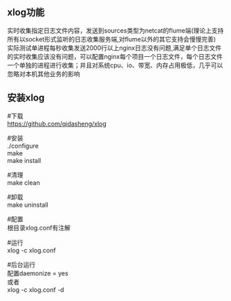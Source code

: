 xlog功能    
----------
实时收集指定日志文件内容，发送到sources类型为netcat的flume端(理论上支持所有以socket形式监听的日志收集服务端,对flume以外的其它支持会慢慢完善)               
实际测试单进程每秒收集发送2000行以上nginx日志没有问题,满足单个日志文件的实时收集应该没有问题，可以配置nginx每个项目一个日志文件，每个日志文件一个单独的进程进行收集；并且对系统cpu、io、带宽、内存占用极低，几乎可以忽略对本机其他业务的影响                         


安装xlog    
----------    

\#下载    
https://github.com/qidasheng/xlog    


\#安装      
./configure   
make    
make install   

\#清理    
make clean   

\#卸载   
make uninstall     


\#配置    
根目录xlog.conf有注解    


\#运行    
xlog -c xlog.conf     

\#后台运行     
配置daemonize = yes    
或者     
xlog -c xlog.conf -d    






